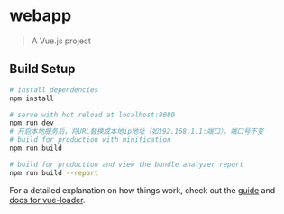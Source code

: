 # webapp

> A Vue.js project

## Build Setup

``` bash
# install dependencies
npm install

# serve with hot reload at localhost:8080
npm run dev
# 开启本地服务后，将URL替换成本地ip地址（如192.168.1.1:端口），端口号不变
# build for production with minification
npm run build

# build for production and view the bundle analyzer report
npm run build --report
```

For a detailed explanation on how things work, check out the [guide](http://vuejs-templates.github.io/webpack/) and [docs for vue-loader](http://vuejs.github.io/vue-loader).
